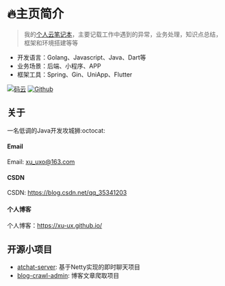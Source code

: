 # :fire:主页简介

> 我的[个人云笔记本](https://xu-ux.github.io/note/)，主要记载工作中遇到的异常，业务处理，知识点总结，框架和环境搭建等等
- 开发语言：Golang、Javascript、Java、Dart等
- 业务场景：后端、小程序、APP
- 框架工具：Spring、Gin、UniApp、Flutter

[![码云](https://img.shields.io/badge/Gitee-%E7%A0%81%E4%BA%91-yellow.svg)](https://gitee.com/xuo-oux)
[![Github](https://img.shields.io/badge/Github-Github-red.svg)](https://github.com/xu-ux)

<!-- !> 相关内容，若有侵权，请联系删除！ -->



## 关于

一名低调的Java开发攻城狮:octocat:

<!-- tabs:start -->

#### **Email**

Email: xu_uxo@163.com

#### **CSDN**

CSDN: https://blog.csdn.net/qq_35341203

#### **个人博客**

个人博客：https://xu-ux.github.io/

<!-- tabs:end -->


## 开源小项目

- [atchat-server](https://github.com/xu-ux/atchat-server):   基于Netty实现的即时聊天项目
- [blog-crawl-admin](https://github.com/xu-ux/blog-crawl-admin):  博客文章爬取项目